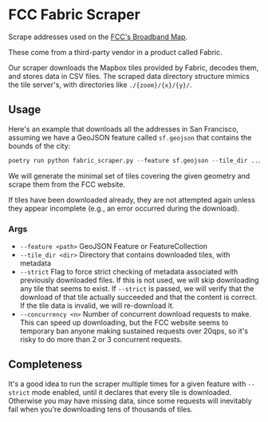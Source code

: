 # FCC Fabric Scraper

Scrape addresses used on the [FCC's Broadband Map](https://broadbandmap.fcc.gov/home).

These come from a third-party vendor in a product called Fabric.

Our scraper downloads the Mapbox tiles provided by Fabric, decodes them, and stores data in CSV files.
The scraped data directory structure mimics the tile server's, with directories like `./{zoom}/{x}/{y}/`.

## Usage

Here's an example that downloads all the addresses in San Francisco,
assuming we have a GeoJSON feature called `sf.geojson` that contains the bounds
of the city:

```py
poetry run python fabric_scraper.py --feature sf.geojson --tile_dir ../data/tiles --strict
```

We will generate the minimal set of tiles covering the given geometry and scrape them from the FCC website.

If tiles have been downloaded already, they are not attempted again unless they appear incomplete (e.g., an error occurred during the download).

### Args

- `--feature <path>` GeoJSON Feature or FeatureCollection
- `--tile_dir <dir>` Directory that contains downloaded tiles, with metadata
- `--strict` Flag to force strict checking of metadata associated with previously downloaded files. If this is not used, we will skip downloading any tile that seems to exist. If `--strict` is passed, we will verify that the download of that tile actually succeeded and that the content is correct. If the tile data is invalid, we will re-download it.
- `--concurrency <n>` Number of concurrent download requests to make. This can speed up downloading, but the FCC website seems to temporary ban anyone making sustained requests over 20qps, so it's risky to do more than 2 or 3 concurrent requests.

## Completeness

It's a good idea to run the scraper multiple times for a given feature with `--strict` mode enabled, until it declares that every tile is downloaded.
Otherwise you may have missing data, since some requests will inevitably fail when you're downloading tens of thousands of tiles.
